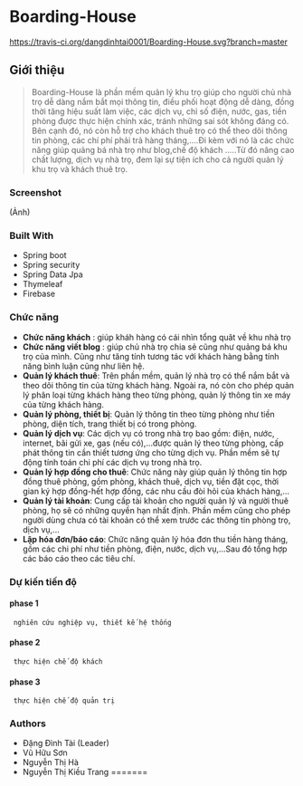 # Boarding-House
https://travis-ci.org/dangdinhtai0001/Boarding-House.svg?branch=master
## Giới thiệu
>Boarding-House là phần mềm quản lý khu trọ giúp cho người chủ nhà trọ dễ dàng nắm bắt mọi thông tin, điều phối hoạt động dễ dàng, đồng thời tăng hiệu suất làm việc, các dịch vụ, chỉ số điện, nước, gas, tiền phòng được thực hiện chính xác, tránh những sai sót không đáng có. Bên cạnh đó, nó còn hỗ trợ cho khách thuê trọ có thể theo dõi thông tin phòng, các chí phí phải trả hàng tháng,....Đi kèm với nó là các chức năng giúp quảng bá nhà trọ như blog,chế độ khách .....Từ đó nâng cao chất lượng, dịch vụ nhà trọ, đem lại sự tiện ích cho cả người quản lý khu trọ và khách thuê trọ.
### Screenshot		
(Ảnh)
### Built With
- Spring boot
- Spring security
- Spring Data Jpa
- Thymeleaf
- Firebase
### Chức năng
- **Chức năng khách** : giúp kháh hàng có cái nhìn tổng quât về khu nhà trọ
- **Chức năng viết blog** : giúp chủ nhà trọ chia sẻ cũng như quảng bá khu trọ của mình. Cũng như tăng tính tương tác với khách hàng bằng tính năng bình luận cũng như liên hệ.
- **Quản lý khách thuê**: Trên phần mềm, quản lý nhà trọ có thể nắm bắt và theo dõi thông tin của từng khách hàng. Ngoài ra, nó còn cho phép quản lý phân loại từng khách hàng theo từng phòng, quản lý thông tin xe máy của từng khách hàng.
- **Quản lý phòng, thiết bị**: Quản lý thông tin theo từng phòng như tiền phòng, diện tích, trang thiết bị có trong phòng.
- **Quản lý dịch vụ**: Các dịch vụ có trong nhà trọ bao gồm: điện, nước, internet, bãi gửi xe, gas (nếu có),...được quản lý theo từng phòng, cấp phát thông tin cần thiết tương ứng cho từng dịch vụ. Phần mềm sẽ tự động tính toán chi phí các dịch vụ trong nhà trọ.
- **Quản lý hợp đồng cho thuê**: Chức năng này giúp quản lý thông tin hợp đồng thuê phòng, gồm phòng, khách thuê, dịch vụ, tiền đặt cọc, thời gian ký hợp đồng-hết hợp đồng, các nhu cầu đòi hỏi của khách hàng,...
- **Quản lý tài khoản**: Cung cấp tài khoản cho người quản lý và người thuê phòng, họ sẽ có những quyền hạn nhất định. Phần mềm cũng cho phép người dùng chưa có tài khoản có thể xem trước các thông tin phòng trọ, dịch vụ,...
- **Lập hóa đơn/báo cáo**: Chức năng quản lý hóa đơn thu tiền hàng tháng, gồm các chi phí như tiền phòng, điện, nước, dịch vụ,...Sau đó tổng hợp các báo cáo theo các tiêu chí.

### Dự kiến tiến độ
 #### phase 1
     nghiên cứu nghiệp vụ, thiết kế hệ thống 
 #### phase 2
     thực hiện chế độ khách
 #### phase 3
     thực hiện chế độ quản trị
### Authors
- Đặng Đình Tài (Leader)
- Vũ Hữu Sơn
- Nguyễn Thị Hà
- Nguyễn Thị Kiều Trang
=======





